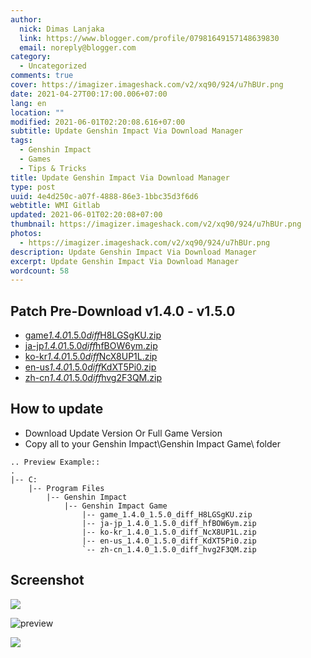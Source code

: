```yaml
---
author:
  nick: Dimas Lanjaka
  link: https://www.blogger.com/profile/07981649157148639830
  email: noreply@blogger.com
category:
  - Uncategorized
comments: true
cover: https://imagizer.imageshack.com/v2/xq90/924/u7hBUr.png
date: 2021-04-27T00:17:00.006+07:00
lang: en
location: ""
modified: 2021-06-01T02:20:08.616+07:00
subtitle: Update Genshin Impact Via Download Manager
tags:
  - Genshin Impact
  - Games
  - Tips & Tricks
title: Update Genshin Impact Via Download Manager
type: post
uuid: 4e4d250c-a07f-4888-86e3-1bbc35d3f6d6
webtitle: WMI Gitlab
updated: 2021-06-01T02:20:08+07:00
thumbnail: https://imagizer.imageshack.com/v2/xq90/924/u7hBUr.png
photos:
  - https://imagizer.imageshack.com/v2/xq90/924/u7hBUr.png
description: Update Genshin Impact Via Download Manager
excerpt: Update Genshin Impact Via Download Manager
wordcount: 58
---
```


<h2>Patch Pre-Download v1.4.0 - v1.5.0</h2><ul><li><a href="//webmanajemen.com/page/safelink.html?url=aHR0cHM6Ly9hdXRvcGF0Y2hoay55dWFuc2hlbi5jb20vY2xpZW50X2FwcC91cGRhdGUvaGs0ZV9nbG9iYWwvMTAvZ2FtZV8xLjQuMF8xLjUuMF9kaWZmX0g4TEdTZ0tVLnppcA==" rel="nofollow noopener" target="_blank">game<em>1.4.0</em>1.5.0<em>diff</em>H8LGSgKU.zip</a></li><li><a href="//webmanajemen.com/page/safelink.html?url=aHR0cHM6Ly9hdXRvcGF0Y2hoay55dWFuc2hlbi5jb20vY2xpZW50X2FwcC91cGRhdGUvaGs0ZV9nbG9iYWwvMTAvamEtanBfMS40LjBfMS41LjBfZGlmZl9oZkJPVzZ5bS56aXA=" rel="nofollow noopener" target="_blank">ja-jp<em>1.4.0</em>1.5.0<em>diff</em>hfBOW6ym.zip</a></li><li><a href="//webmanajemen.com/page/safelink.html?url=aHR0cHM6Ly9hdXRvcGF0Y2hoay55dWFuc2hlbi5jb20vY2xpZW50X2FwcC91cGRhdGUvaGs0ZV9nbG9iYWwvMTAva28ta3JfMS40LjBfMS41LjBfZGlmZl9OY1g4VVAxTC56aXA=" rel="nofollow noopener" target="_blank">ko-kr<em>1.4.0</em>1.5.0<em>diff</em>NcX8UP1L.zip</a></li><li><a href="//webmanajemen.com/page/safelink.html?url=aHR0cHM6Ly9hdXRvcGF0Y2hoay55dWFuc2hlbi5jb20vY2xpZW50X2FwcC91cGRhdGUvaGs0ZV9nbG9iYWwvMTAvZW4tdXNfMS40LjBfMS41LjBfZGlmZl9LZFhUNVBpMC56aXA=" rel="nofollow noopener" target="_blank">en-us<em>1.4.0</em>1.5.0<em>diff</em>KdXT5Pi0.zip</a></li><li><a href="//webmanajemen.com/page/safelink.html?url=aHR0cHM6Ly9hdXRvcGF0Y2hoay55dWFuc2hlbi5jb20vY2xpZW50X2FwcC91cGRhdGUvaGs0ZV9nbG9iYWwvMTAvemgtY25fMS40LjBfMS41LjBfZGlmZl9odmcyRjNRTS56aXA=" rel="nofollow noopener" target="_blank">zh-cn<em>1.4.0</em>1.5.0<em>diff</em>hvg2F3QM.zip</a></li></ul><h2>How to update</h2><ul><li>Download Update Version Or Full Game Version</li><li>Copy all to your Genshin Impact\Genshin Impact Game\ folder</li></ul><pre><code>.. Preview Example::<br>.<br>|-- C:<br>    |-- Program Files<br>        |-- Genshin Impact<br>            |-- Genshin Impact Game<br>                |-- game_1.4.0_1.5.0_diff_H8LGSgKU.zip<br>                |-- ja-jp_1.4.0_1.5.0_diff_hfBOW6ym.zip<br>                |-- ko-kr_1.4.0_1.5.0_diff_NcX8UP1L.zip<br>                |-- en-us_1.4.0_1.5.0_diff_KdXT5Pi0.zip<br>                `-- zh-cn_1.4.0_1.5.0_diff_hvg2F3QM.zip<br></code></pre><h2>Screenshot</h2><span><a name="more"></a></span><p><img src="https://imagizer.imageshack.com/v2/xq90/924/u7hBUr.png" border="0"></p><p><img src="https://i.imgur.com/zHDw2i0.png" alt="preview"></p><p><img src="https://imagizer.imageshack.com/v2/xq90/924/W7QEZY.png" border="0"></p>